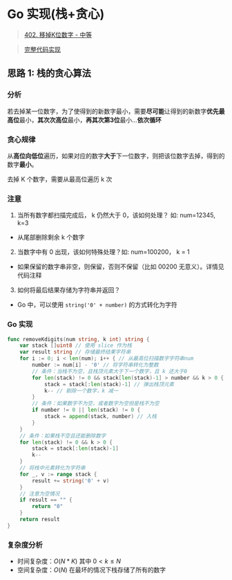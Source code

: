# Go 实现(栈+贪心)

> [402. 移掉K位数字 - 中等](https://leetcode-cn.com/problems/remove-k-digits/)

> [完整代码实现](https://github.com/bingohuang/go-codes/blob/master/leetcode/editor/cn/p402_RemoveKDigits_test.go)

## 思路 1: 栈的贪心算法

### 分析
若去掉某一位数字，为了使得到的新数字最小，需要**尽可能**让得到的新数字**优先最高位**最小，**其次次高位**最小，**再其次第3位**最小...**依次循环**

### 贪心规律
从**高位向低位**遍历，如果对应的数字**大于**下一位数字，则把该位数字去掉，得到的数字**最小**。

去掉 K 个数字，需要从最高位遍历 k 次

### 注意
1. 当所有数字都扫描完成后， k 仍然大于 0，该如何处理？ 如: num=12345, k=3
- 从尾部删除剩余 k 个数字

2. 当数字中有 0 出现，该如何特殊处理？如: num=100200， k = 1
- 如果保留的数字串非空，则保留，否则不保留（比如 00200 无意义）。详情见代码注释

3. 如何将最后结果存储为字符串并返回？
- Go 中，可以使用 `string('0' + number)` 的方式转化为字符

### Go 实现
```go
func removeKdigits(num string, k int) string {
	var stack []uint8 // 使用 slice 作为栈
	var result string // 存储最终结果字符串
	for i := 0; i < len(num); i++ { // 从最高位扫描数字字符串num
		number := num[i] - '0' // 将字符串转化为整数
		// 条件：当栈不为空，且栈顶元素大于下一个数字，且 k 还大于0
		for len(stack) != 0 && stack[len(stack)-1] > number && k > 0 {
			stack = stack[:len(stack)-1] // 弹出栈顶元素
			k-- // 剔除一个数字，k 减一
		}
		// 条件：如果数字不为空，或者数字为空但是栈不为空
		if number != 0 || len(stack) != 0 {
			stack = append(stack, number) // 入栈
		}
	}
	// 条件：如果栈不空且还能删除数字
	for len(stack) != 0 && k > 0 {
		stack = stack[:len(stack)-1]
		k--
	}
	// 将栈中元素转化为字符串
	for _, v := range stack {
		result += string('0' + v)
	}
	// 注意为空情况
	if result == "" {
		return "0"
	}
	return result
}
```
### 复杂度分析
- 时间复杂度：$O(N*K)$ 其中 $0<k≤N$
- 空间复杂度：$O(N)$ 在最坏的情况下栈存储了所有的数字